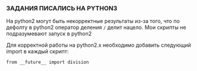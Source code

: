 ### ЗАДАНИЯ ПИСАЛИСЬ НА PYTHON3

На python2 могут быть некорректные результаты из-за того, что по дефолту в python2
оператор деления `/` делит нацело. Мои скрипты не подразумевают запуск в python2

Для корректной работы на python2.x необходимо добавить следующий import в каждый скрипт:

`from __future__ import division`
